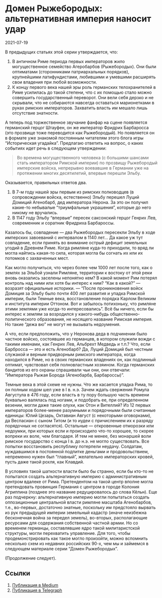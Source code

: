 # Домен Рыжебородых: альтернативная империя наносит удар


<p class="text-end time-holder"><time>2021-07-19</time></p>





В предыдущих статьях этой серии утверждается, что:

1. В античном Риме периода первых императоров жило могущественное
       семейство Агеробарбов (Рыжебородых). Они были оптиматами
       (сторонниками патриархальных порядков), крупнейшими латифундистами,
       любившими и умевшими расширять свои владения при любой возможности.
2. К концу первого века нашей эры роль германских телохранителей в
       Риме усилилась до такой степени, что с их помощью стало можно
       совершить государственный переворот. Они вели себя дерзко и не
       скрывали, что не собираются навсегда оставаться марионетками в
       руках римских императоров. Захватить власть им мешало лишь
       отсутствие знатности.

А теперь под торжественное звучание фанфар на сцене появляется
германский герцог Штауфен, он же император Фридрих Барбаросса (это
прозвище тоже переводится как Рыжебородый). Но появляется он в формате
уже знакомой постоянным читателям этого блога игры “Историческая
угадайка”. Предлагаю ответить на вопрос, о каких событиях идет речь в
следующем утверждении:

> Во времена могущественного человека (с большими шансами стать
> императором Римской империи) по прозвищу Рыжебородый имперские
> войска, непрерывно воевавшие в Германии уже на протяжении многих
> десятилетий, впервые перешли Эльбу.

Оказывается, правильных ответов два.

1. В 7-м году нашей эры первым из римских полководцев (в сопровождении
       войска, естественно) Эльбу перешел Луций Домиций Агенобарб, дед
       императора Нерона. За это он получил какие-то небывалые
       “триумфальные украшения”, которые до него никому не вручались.
2. В 1147 году Эльбу “впервые” пересек саксонский герцог Генрих Лев,
       современник и соратник Фридриха Барбароссы.

Казалось бы, совпадение — два Рыжебородых пересекли Эльбу в ходе
имперских завоеваний с интервалом в 1140 лет… Да какое уж тут
совпадение, если принять во внимание острый дефицит земельных угодий в
Древнем Риме. Когда римляне куда-то приходили, то вряд ли могла найтись
какая-то сила, которая могла бы согнать их или их потомков с
захваченных мест.

Как могло получиться, что через более чем 1000 лет после того, как о
землях за Эльбой узнали Римляне, территории к востоку от этой реки
вновь оказались заселены непонятно кем? В какой момент Рим потерял
контроль над ними или хотя бы интерес к ним? “Как в какой?” — возразят
официальные историки. — “После проникновения войск Домиция за Эльбу
было почти 400 лет развития и упадка Римской империи, были Темные века,
восстановление порядка Карлом Великим и института империи Оттоном. Вот
и забылось потихоньку, что римляне этими землями уже когда-то
интересовались”. Всё бы ничего, если бы интерес к землям за возродился
у какого-нибудь общественно-политического образования, не носящего
название Римская империя. Но такие “дежа вю” не могут не вызывать
недоумения.

А что, если предположить, что у Неронова деда в подчинении было частное
войско, состоявшее из германцев, в котором служили вожди с такими
именами, как Генрих Лев, Альбрехт Медведь и т.п.? Что, если Барбросса —
это и есть Агенобарб? Да, Луций Домиций был честным служакой и верным
придворным римского императора, когда находился в Риме, но в своих
германских владениях он, как подлинный оптимат, чувствовал себя
полновластным хозяином. Когда германских бандитов из его охраны
спрашивали чьи они, они отвечали: “Императора Рыжая Борода (Агенобарба,
Барбароссы)”.

Темные века в этой схеме не нужны. Что же касается упадка Рима, то он
полным ходом шел уже в I в. н.э. Зачем ждать свержения Ромула Августула
в 476 году, если власть в ту пору большую часть времени буквально
валялась под ногами, и подобрать ее, при определенном везении, могли
даже такие олухи, как Отон и Вителлий? Из 12 первых императоров
более-менее разумными и порядочными были считанные единицы: Юлий
Цезарь, Октавиан Август (с некоторыми оговорками), да Веспасиан с сыном
Титом (и то иудеи с причислением их к разряду порядочных не
согласятся). Остальные — откровенные отморозки или недоумки, при
которых если и происходило что-то хорошее, то скорее вопреки их воле,
чем благодаря. И тем не менее, без монаршей воли римское государство с
конца I в. до н.э. не могло существовать. Все попытки восстановить
республику потерпели неудачу. Солдатам, нуждавшимся в постоянной
подпитке деньгами и продовольствием, непременно нужен был “главный”,
желательно императорских кровей, пусть даже такой рохля, как Клавдий.

В условиях такой шаткости власти было бы странно, если бы кто-то не
попытался создать альтернативную империю с административным центром
вдалеке от Рима. Претендентом на такой центр вполне могла претендовать
провинция Германия с центром в городе Колония Агриппина (позднее это
название редуцировалось до слова Кёльн). Еще раз подчеркну:
альтернативную империю могли попытаться создать оппозиционные
центральной власти римляне масштаба Агенобарбов, т.е., во-первых,
достаточно знатные, поскольку им предстояло вырвать из рук предыдущей
империи земельный кадастр (иначе неизбежна бесконечная война за передел
земель), во-вторых, располагающие ресурсами для содержания собственной
частной армии. Но со временем германцы, составлявшие ядро такой
милитаристской структуры, могли перехватить управление. Для того, чтобы
продемонстрировать как такое могло произойти, можно вспомнить несколько
схем из недавних российских 90-х, чем мы и займемся в следующем
материале серии “Домен Рыжебородых”.

(Продолжение следует).




## Ссылки

1. [Публикация в Medium](https://yababay.medium.com/домен-рыжебородых-альтернативная-империя-наносит-удар-a1cd1cd001b0)
1. [Публикация в Telegraph](https://telegra.ph/Domen-Ryzheborodyh-alternativnaya-imperiya-nanosit-udar-07-19)

